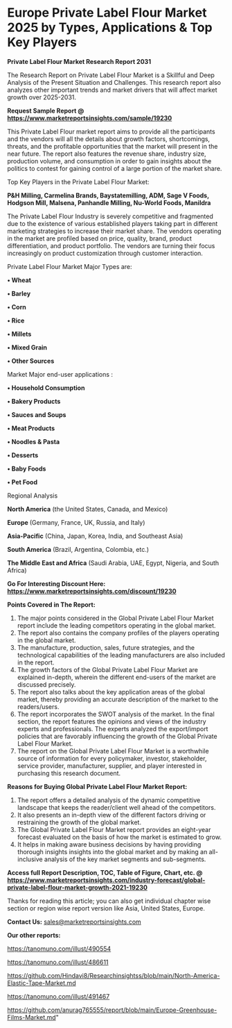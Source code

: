 # Europe Private Label Flour Market 2025 by Types, Applications & Top Key Players

<strong>Private Label Flour Market Research Report 2031</strong>

The Research Report on Private Label Flour Market is a Skillful and Deep Analysis of the Present Situation and Challenges. This research report also analyzes other important trends and market drivers that will affect market growth over 2025-2031.

<strong>Request Sample Report @ <a href=https://www.marketreportsinsights.com/sample/19230>https://www.marketreportsinsights.com/sample/19230</a></strong>

This Private Label Flour market report aims to provide all the participants and the vendors will all the details about growth factors, shortcomings, threats, and the profitable opportunities that the market will present in the near future. The report also features the revenue share, industry size, production volume, and consumption in order to gain insights about the politics to contest for gaining control of a large portion of the market share.

Top Key Players in the Private Label Flour Market:

<strong>P&H Milling, Carmelina Brands, Baystatemilling, ADM, Sage V Foods, Hodgson Mill, Malsena, Panhandle Milling, Nu-World Foods, Manildra</strong>

The Private Label Flour Industry is severely competitive and fragmented due to the existence of various established players taking part in different marketing strategies to increase their market share. The vendors operating in the market are profiled based on price, quality, brand, product differentiation, and product portfolio. The vendors are turning their focus increasingly on product customization through customer interaction.

Private Label Flour Market Major Types are:

<strong>• Wheat

• Barley

• Corn

• Rice

• Millets

• Mixed Grain

• Other Sources</strong>

Market Major end-user applications :

<strong>• Household Consumption

• Bakery Products

• Sauces and Soups

• Meat Products

• Noodles & Pasta

• Desserts

• Baby Foods

• Pet Food</strong>

Regional Analysis

</u><strong><b>North America</b></strong> (the United States, Canada, and Mexico)

<strong><b>Europe </b></strong>(Germany, France, UK, Russia, and Italy)

<strong><b>Asia-Pacific</b></strong> (China, Japan, Korea, India, and Southeast Asia)

<strong><b>South America</b></strong> (Brazil, Argentina, Colombia, etc.)

<strong><b>The Middle East and Africa</b></strong> (Saudi Arabia, UAE, Egypt, Nigeria, and South Africa)

<strong>Go For Interesting Discount Here: <a href=https://www.marketreportsinsights.com/discount/19230>https://www.marketreportsinsights.com/discount/19230</a></strong>

<strong>Points Covered in The Report:</strong>
<ol>
  <li>The major points considered in the Global Private Label Flour Market report include the leading competitors operating in the global market.</li>
  <li>The report also contains the company profiles of the players operating in the global market.</li>
  <li>The manufacture, production, sales, future strategies, and the technological capabilities of the leading manufacturers are also included in the report.</li>
  <li>The growth factors of the Global Private Label Flour Market are explained in-depth, wherein the different end-users of the market are discussed precisely.</li>
  <li>The report also talks about the key application areas of the global market, thereby providing an accurate description of the market to the readers/users.</li>
  <li>The report incorporates the SWOT analysis of the market. In the final section, the report features the opinions and views of the industry experts and professionals. The experts analyzed the export/import policies that are favorably influencing the growth of the Global Private Label Flour Market.</li>
  <li>The report on the Global Private Label Flour Market is a worthwhile source of information for every policymaker, investor, stakeholder, service provider, manufacturer, supplier, and player interested in purchasing this research document.</li>
</ol>
<strong>Reasons for Buying Global Private Label Flour Market Report:</strong>

<ol>
  <li>The report offers a detailed analysis of the dynamic competitive landscape that keeps the reader/client well ahead of the competitors.</li>
  <li>It also presents an in-depth view of the different factors driving or restraining the growth of the global market.</li>
  <li>The Global Private Label Flour Market report provides an eight-year forecast evaluated on the basis of how the market is estimated to grow.</li>
  <li>It helps in making aware business decisions by having providing thorough insights insights into the global market and by making an all-inclusive analysis of the key market segments and sub-segments.</li>
</ol>
<strong>Access full Report Description, TOC, Table of Figure, Chart, etc. @ <a href=https://www.marketreportsinsights.com/industry-forecast/global-private-label-flour-market-growth-2021-19230>https://www.marketreportsinsights.com/industry-forecast/global-private-label-flour-market-growth-2021-19230</a></strong>


Thanks for reading this article; you can also get individual chapter wise section or region wise report version like Asia, United States, Europe.

<strong>Contact Us:</strong>
sales@marketreportsinsights.com

<strong>Our other reports:</strong>

<a href=https://tanomuno.com/illust/490554>https://tanomuno.com/illust/490554</a>

<a href=https://tanomuno.com/illust/486611>https://tanomuno.com/illust/486611</a>

<a href=https://github.com/Hindavi8/Researchinsightss/blob/main/North-America-Elastic-Tape-Market.md>https://github.com/Hindavi8/Researchinsightss/blob/main/North-America-Elastic-Tape-Market.md</a>

<a href=https://tanomuno.com/illust/491467>https://tanomuno.com/illust/491467</a>

<a href=https://github.com/anurag765555/report/blob/main/Europe-Greenhouse-Films-Market.md>https://github.com/anurag765555/report/blob/main/Europe-Greenhouse-Films-Market.md</a>"
